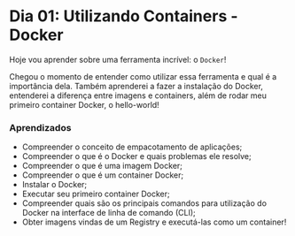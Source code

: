# Dia 01: Utilizando Containers - Docker

Hoje vou aprender sobre uma ferramenta incrível: o `Docker`!

Chegou o momento de entender como utilizar essa ferramenta e qual é a importância dela. Também aprenderei a fazer a instalação do Docker, entenderei a diferença entre imagens e containers, além de rodar meu primeiro container Docker, o hello-world!

### Aprendizados

- Compreender o conceito de empacotamento de aplicações;
- Compreender o que é o Docker e quais problemas ele resolve;
- Compreender o que é uma imagem Docker;
- Compreender o que é um container Docker;
- Instalar o Docker;
- Executar seu primeiro container Docker;
- Compreender quais são os principais comandos para utilização do Docker na interface de linha de comando (CLI);
- Obter imagens vindas de um Registry e executá-las como um container!
